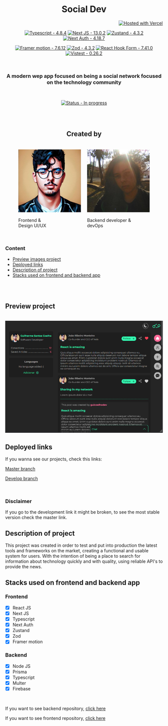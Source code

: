 <h1 align='center'>Social Dev</h1>

<div align='right'>

[![Hosted with Vercel](https://img.shields.io/badge/Hosted_with-Vercel-blue?logo=github&logoColor=white)](https://social-dev-sandy.vercel.app/ 'Go to homepage site')

</div>

<section>
<article align="center">

[![Typescript - 4.8.4](https://img.shields.io/static/v1?label=Typescript&message=4.8.4&color=%2335F8B1)](https://)
[![Next JS - 13.0.2](https://img.shields.io/static/v1?label=Next+JS&message=13.0.2&color=%2335F8B1)](https://)
[![Zustand - 4.3.2](https://img.shields.io/static/v1?label=Zustand&message=4.3.2&color=%2335F8B1)](https://)
[![Next Auth - 4.18.7](https://img.shields.io/static/v1?label=Next%20Auth&message=4.18.7&color=%2335F8B1)](https://)

</article>

<article align="center">

[![Framer motion - 7.6.12](https://img.shields.io/static/v1?label=Framer+motion&message=7.6.12&color=%2335F8B1)](https://)
[![Zod - 4.3.2](https://img.shields.io/static/v1?label=Zod&message=4.3.2&color=%2335F8B1)](https://)
[![React Hook Form - 7.41.0](https://img.shields.io/static/v1?label=React+Hook+Form&message=7.41.0&color=%2335F8B1)](https://)
[![Vistest - 0.26.2](https://img.shields.io/static/v1?label=Vistest&message=0.26.2&color=%2335F8B1)](https://)

</article>
</section>

<br/>
<h3 align='center'>A modern wep app focused on being a social network focused on the technology community </h3>
<br/>

<div align='center'>

[![Status - In progress](https://img.shields.io/badge/Status-In%20Progress-blue?style=for-the-badge)](/docs/ 'Go to project documentation')
</div>

<br/>
<br/>

<section>
<h2 align="center">Created by</h2>

</section>

<section style="display:flex; justify-content: center; padding-top:20px; gap:20px;">
<div class="avatar" target="_blank">
    <a href="https://github.com/guicoelhodev">
        <img class="avatar" src="./github/avatar/guicoelhodev.jpg" alt="Frontend developer" width="200" height="200" />
    </a><br/>
    <p>Frontend & <br/> Design UI/UX</p>

</div>

<div >
    <a href="https://github.com/Joao-Pedro15" target="_blank">
        <img class="avatar" src="./github/avatar/Joao-Pedro15.jpg" alt="Backend developer" width="200" height="200"/>
    </a>
    <p>Backend developer &  <br/> devOps</p>

</div>
</section>

<br/>

<section align='left'>

### Content

- [Preview images project](#project-images)
- [Deployed links](#deployed-links)
- [Description of project](#description)
- [Stacks used on frontend and backend app](#stacks)

<br /><br />

<h2 id='project-images'>Preview project</h2>
<br/>
<img src="./github/img/homepage_preview.png" alt="project image preview content" />

<h2 id="deployed-links">Deployed links</h2>

<p>If you wanna see our projects, check this links:</p>

<a href="https://social-dev-sandy.vercel.app/" target="_blank">Master branch </a>

<a href="https://social-dev-git-develop-guicoelho-s.vercel.app/" target="_blank">Develop branch </a>

<br />

### Disclaimer

If you go to the development link it might be broken, to see the most stable version check the master link.

<h2 id="description">Description of project</h2>

<p>This project was created in order to test and put into production the latest tools and frameworks on the market, creating a functional and usable system for users. With the intention of being a place to search for information about technology quickly and with quality, using reliable API's to provide the news.</p>

<h2 id="stacks">Stacks used on frontend and backend app</h2>

### Frontend

- [x] React JS
- [x] Next JS
- [x] Typescript
- [x] Next Auth
- [x] Zustand
- [x] Zod
- [x] Framer motion

### Backend

- [x] Node JS
- [x] Prisma
- [x] Typescript
- [x] Multer
- [x] Firebase

<br/>
<p>If you want to see backend repository, <a href="https://github.com/Joao-Pedro15/API_SOCIAL_DEV" target="_blank">click here</a></p>

<p>If you want to see frontend repository, <a href="https://github.com/guicoelhodev/social_dev" target="_blank">click here</a></p>
</section>
